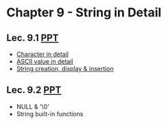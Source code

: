 # Chapter 9 - String in Detail

## Lec. 9.1 [PPT](https://drive.google.com/file/d/1AfUtl_tZNiBbxvA3W45nLkGMZfTtAvvZ/view?usp=sharing)
- [Character in detail](https://medium.com/@milankathiriya/string-in-c-language-021fc8144314)
- [ASCII value in detail](https://medium.com/@milankathiriya/string-in-c-language-021fc8144314)
- [String creation, display & insertion](https://medium.com/@milankathiriya/string-in-c-language-021fc8144314)

## Lec. 9.2 [PPT](https://drive.google.com/file/d/1GnraIimiyfz6kk2kcE0ajS7TzubTOTqh/view?usp=sharing)
- NULL & '\0'
- String built-in functions
